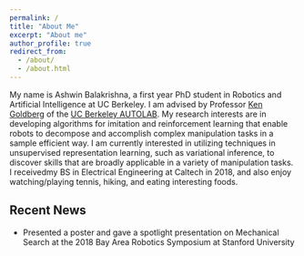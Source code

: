 ```yaml
---
permalink: /
title: "About Me"
excerpt: "About me"
author_profile: true
redirect_from: 
  - /about/
  - /about.html
---
```


My name is Ashwin Balakrishna, a first year PhD student in Robotics and Artificial Intelligence at UC Berkeley.
I am advised by Professor [Ken Goldberg](http://goldberg.berkeley.edu/) of the [UC Berkeley AUTOLAB](http://autolab.berkeley.edu/). My research interests are in developing algorithms for imitation and reinforcement learning that enable robots to decompose and accomplish complex manipulation tasks in a sample efficient way. I am currently interested in utilizing techniques in unsupervised representation learning, such as variational inference, to discover skills that are broadly applicable in a variety of manipulation tasks. I receivedmy BS in Electrical Engineering at Caltech in 2018, and also enjoy watching/playing tennis, hiking, and eating interesting foods.

Recent News
------
* Presented a poster and gave a spotlight presentation on Mechanical Search at the 2018 Bay Area Robotics Symposium at Stanford University


